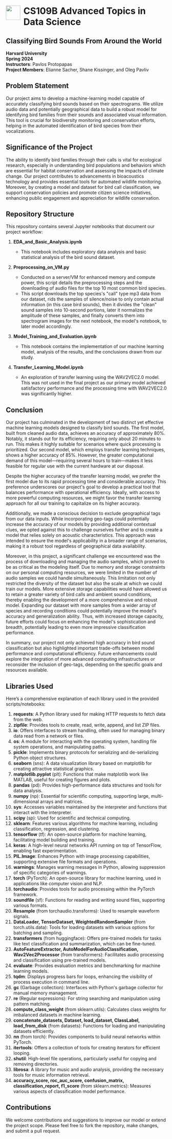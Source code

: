 # <img style="float: left; padding-right: 10px; width: 45px" src="https://raw.githubusercontent.com/Harvard-IACS/2018-CS109A/master/content/styles/iacs.png"> CS109B Advanced Topics in Data Science

## **Classifying Bird Sounds From Around the World**

**Harvard University**<br/>
**Spring 2024**<br/>
**Instructors**: Pavlos Protopapas<br/>
**Project Members**: Elianne Sacher, Shane Kissinger, and Oleg Pavliv

## **Problem Statement**

Our project aims to develop a machine-learning model capable of accurately classifying bird sounds based on their spectrograms. We utilize audio data and potentially geographical data to build a robust model for identifying bird families from their sounds and associated visual information. This tool is crucial for biodiversity monitoring and conservation efforts, helping in the automated identification of bird species from their vocalizations.

## **Significance of the Project**

The ability to identify bird families through their calls is vital for ecological research, especially in understanding bird populations and behaviors which are essential for habitat conservation and assessing the impacts of climate change. Our project contributes to advancements in bioacoustics technology and provides essential tools for automated wildlife monitoring. Moreover, by creating a model and dataset for bird call classification, we support conservation policies and promote citizen science initiatives, enhancing public engagement and appreciation for wildlife conservation.

## **Repository Structure**

This repository contains several Jupyter notebooks that document our project workflow:

1. **EDA_and_Basic_Analysis.ipynb**
   - This notebook includes exploratory data analysis and basic statistical analysis of the bird sound dataset.

2. **Preprocessing_on_VM.py**
   - Conducted on a server/VM for enhanced memory and compute power, this script details the preprocessing steps and the downloading of audio files for the top 10 most common bird species.
   - This script downloads the top species's "call" type mp3 data from our dataset, rids the samples of silence/noise to only contain actual information (in this case bird sounds), then it divides the "clean" sound samples into 10-second portions, later it normalizes the amplitude of these samples, and finally converts them into spectrogram images for the next notebook, the model's notebook, to later model accordingly.

3. **Model_Training_and_Evaluation.ipynb**
   - This notebook contains the implementation of our machine learning model, analysis of the results, and the conclusions drawn from our study.

4. **Transfer_Learning_Model.ipynb**
   - An exploration of transfer learning using the WAV2VEC2.0 model. This was not used in the final project as our primary model achieved satisfactory performance and the processing time with WAV2VEC2.0 was significantly higher.
  
## **Conclusion**

Our project has culminated in the development of two distinct yet effective machine learning models designed to classify bird sounds. The first model, built from cleaned audio data, achieves an accuracy of approximately 80%. Notably, it stands out for its efficiency, requiring only about 20 minutes to run. This makes it highly suitable for scenarios where quick processing is prioritized. Our second model, which employs transfer learning techniques, shows a higher accuracy of 85%. However, the greater computational demand of this model—requiring several hours to train—makes it less feasible for regular use with the current hardware at our disposal.

Despite the higher accuracy of the transfer learning model, we prefer the first model due to its rapid processing time and considerable accuracy. This preference underscores our project's goal to develop a practical tool that balances performance with operational efficiency. Ideally, with access to more powerful computing resources, we might favor the transfer learning approach for all our training to capitalize on its higher accuracy.

Additionally, we made a conscious decision to exclude geographical tags from our data inputs. While incorporating geo-tags could potentially increase the accuracy of our models by providing additional contextual clues, we opted against this to challenge ourselves further and to create a model that relies solely on acoustic characteristics. This approach was intended to ensure the model's applicability in a broader range of scenarios, making it a robust tool regardless of geographical data availability.

Moreover, in this project, a significant challenge we encountered was the process of downloading and managing the audio samples, which proved to be as critical as the modeling itself. Due to memory and storage constraints on our personal computing resources, we were limited in the number of audio samples we could handle simultaneously. This limitation not only restricted the diversity of the dataset but also the scale at which we could train our models. More extensive storage capabilities would have allowed us to retain a greater variety of bird calls and ambient sound conditions, thereby enabling the development of a more comprehensive and robust model. Expanding our dataset with more samples from a wider array of species and recording conditions could potentially improve the model's accuracy and generalization ability. Thus, with increased storage capacity, future efforts could focus on enhancing the model's sophistication and breadth, potentially leading to even more impressive classification performance.

In summary, our project not only achieved high accuracy in bird sound classification but also highlighted important trade-offs between model performance and computational efficiency. Future enhancements could explore the integration of more advanced computing infrastructures or reconsider the inclusion of geo-tags, depending on the specific goals and resources available.


## **Libraries Used**

Here’s a comprehensive explanation of each library used in the provided scripts/notebooks:

1. **requests**: A Python library used for making HTTP requests to fetch data from the web.
2. **zipfile**: Provides tools to create, read, write, append, and list ZIP files.
3. **io**: Offers interfaces to stream handling, often used for managing binary data read from a network or files.
4. **os**: A module for interacting with the operating system, handling file system operations, and manipulating paths.
5. **pickle**: Implements binary protocols for serializing and de-serializing Python object structures.
6. **seaborn** (sns): A data visualization library based on matplotlib for creating attractive statistical graphics.
7. **matplotlib.pyplot** (plt): Functions that make matplotlib work like MATLAB, useful for creating figures and plots.
8. **pandas** (pd): Provides high-performance data structures and tools for data analysis.
9. **numpy** (np): Essential for scientific computing, supporting large, multi-dimensional arrays and matrices.
10. **sys**: Accesses variables maintained by the interpreter and functions that interact with the interpreter.
11. **scipy** (sp): Used for scientific and technical computing.
12. **sklearn**: Features various algorithms for machine learning, including classification, regression, and clustering.
13. **tensorflow** (tf): An open-source platform for machine learning, facilitating model building and training.
14. **keras**: A high-level neural networks API running on top of TensorFlow, enabling fast experimentation.
15. **PIL.Image**: Enhances Python with image processing capabilities, supporting extensive file formats and operations.
16. **warnings**: Manages warning messages in Python, allowing suppression of specific categories of warnings.
17. **torch** (PyTorch): An open-source library for machine learning, used in applications like computer vision and NLP.
18. **torchaudio**: Provides tools for audio processing within the PyTorch framework.
19. **soundfile** (sf): Functions for reading and writing sound files, supporting various formats.
20. **Resample** (from torchaudio.transforms): Used to resample waveform signals.
21. **DataLoader, TensorDataset, WeightedRandomSampler** (from torch.utils.data): Tools for loading datasets with various options for batching and sampling.
22. **transformers** (from huggingface): Offers pre-trained models for tasks like text classification and summarization, which can be fine-tuned.
23. **AutoFeatureExtractor, AutoModelForAudioClassification, Wav2Vec2Processor** (from transformers): Facilitates audio processing and classification using pre-trained models.
24. **evaluate**: Provides evaluation metrics and benchmarking for machine learning models.
25. **tqdm**: Displays progress bars for loops, enhancing the visibility of process execution in command line.
26. **gc** (Garbage collection): Interfaces with Python's garbage collector for manual memory management.
27. **re** (Regular expressions): For string searching and manipulation using pattern matching.
28. **compute_class_weight** (from sklearn.utils): Calculates class weights for imbalanced datasets in machine learning.
29. **concatenate_datasets, Dataset, load_dataset, ClassLabel, load_from_disk** (from datasets): Functions for loading and manipulating datasets efficiently.
30. **nn** (from torch): Provides components to build neural networks within PyTorch.
31. **itertools**: Offers a collection of tools for creating iterators for efficient looping.
32. **shutil**: High-level file operations, particularly useful for copying and removing directories.
33. **librosa**: A library for music and audio analysis, providing the necessary tools for music information retrieval.
34. **accuracy_score, roc_auc_score, confusion_matrix, classification_report, f1_score** (from sklearn.metrics): Measures various aspects of classification model performance.


## **Contributions**

We welcome contributions and suggestions to improve our model or extend the project scope. Please feel free to fork the repository, make changes, and submit a pull request.
